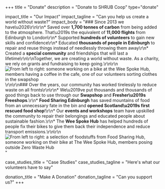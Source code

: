 +++
title = "Donate"
description = "Donate to SHRUB Coop"
type="donate"

impact_title = "Our Impact"
impact_tagline = "Can you help us create a world without waste?"
impact_body = "### Since 2013 we have\u2026\r\n\r\n* Saved over **1,700 tonnes of carbon** from being added to the atmosphere. That\u2019s the equivalent of **11,000 flights** from Edinburgh to London\r\n* Supported **hundreds of volunteers** to gain new skills and confidence\r\n* Educated **thousands of people in Edinburgh** to repair and reuse things instead of needlessly throwing them away\r\n* Created a **special community** and friendships that will last a lifetime\r\n\r\nTogether, we are creating a world without waste. As a charity, we rely on grants and fundraising to keep going.\r\n\r\n![From left to right: someone working on a bike at the Wee Spoke Hub, members having a coffee in the cafe, one of our volunteers sorting clothes in the swapshop](https://res.cloudinary.com/shrub-co-op/image/upload/v1587720067/shrubcoop.org/media/donation-banner-1.png)\r\n\r\n### Over the years, our community has worked tirelessly to reduce waste on all fronts\r\n\r\n* We\u2019ve put thousands and thousands of good things back to use through our **Swapshop** and **Fresher\u2019s Freeshops**.\r\n* **Food Sharing Edinburgh** has saved mountains of food from an unnecessary fate in the bin and **opened Scotland\u2019s first rescued food shop**!\r\n* Our **events and workshops** team have upskilled the community to repair their belongings and educated people about sustainable fashion.\r\n* The **Wee Spoke Hub** has helped hundreds of people fix their bikes to give them back their independence and reduce transport emissions.\r\n\r\n![From left to right: a selection of foodstuffs from Food Sharing Hub, someone working on their bike at The Wee Spoke Hub, members posing outside Zero Waste Hub](https://res.cloudinary.com/shrub-co-op/image/upload/v1587720067/shrubcoop.org/media/donation-banner-2.png)"

case_studies_title = "Case Studies"
case_studies_tagline = "Here's what our volunteers have to say"

donation_title = "Make A Donation"
donation_tagline = "Can you support us?"
+++
